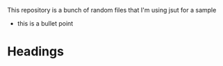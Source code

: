 This repository is a bunch of random files that I'm using jsut for a sample

- this is a bullet point

# Headings
